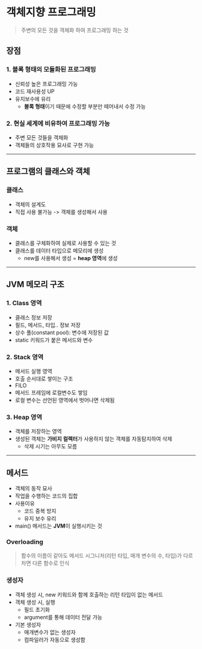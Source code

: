 # 객체지향 프로그래밍
> 주변의 모든 것을 객체화 하여 프로그래밍 하는 것

## 장점
### 1. 블록 형태의 모듈화된 프로그래밍
- 신뢰성 높은 프로그래밍 가능
- 코드 재사용성 UP
- 유지보수에 유리
  + **블록 형태**이기 때문에 수정할 부분만 떼어내서 수정 가능

### 2. 현실 세계에 비유하여 프로그래밍 가능
- 주변 모든 것들을 객체화
- 객체들의 상호작용 묘사로 구현 가능

- - -


## 프로그램의 클래스와 객체
### 클래스
- 객체의 설계도
- 직접 사용 불가능 -> 객체를 생성해서 사용

### 객체
- 클래스를 구체화하여 실제로 사용할 수 있는 것
- 클래스를 데이터 타입으로 메모리에 생성
  + new를 사용해서 생성 = **heap 영역**에 생성

- - -

## JVM 메모리 구조
### 1. **Class 영역**
- 클래스 정보 저장
- 필드, 메서드, 타입.. 정보 저장
- 상수 풀(constant pool): 변수에 저장된 값
- static 키워드가 붙은 메서드와 변수


### 2. **Stack 영역**
- 메서드 실행 영역
- 호출 순서대로 쌓이는 구조
- FILO
- 메서드 프레임에 로컬변수도 쌓임
- 로컬 변수는 선언된 영역에서 벗어나면 삭제됨


### 3. **Heap 영역**
- 객체를 저장하는 영역
- 생성된 객체는 **가비지 컬렉터**가 사용하지 않는 객체를 자동탐지하여 삭제
  + 삭제 시기는 아무도 모름

- - -

## 메서드
- 객체의 동작 묘사
- 작업을 수행하는 코드의 집합
- 사용이유
  + 코드 중복 방지
  + 유지 보수 유리
 - main() 메서드는 **JVM**이 실행시키는 것

### Overloading
 > 함수의 이름이 같아도 메서드 시그니처(리턴 타입, 매개 변수의 수, 타입)가 다르차면 다른 함수로 인식


### 생성자
- 객체 생성 시, new 키워드와 함께 호출하는 리턴 타입이 없는 메서드
- 객체 생성 시, 실행
  + 필드 초기화
  + argument를 통해 데이터 전달 가능
- 기본 생성자
  + 매개변수가 없는 생성자
  + 컴파일러가 자동으로 생성함
